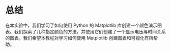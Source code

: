 # 总结

在本实验中，我们学习了如何使用 Python 的 Matplotlib 库创建一个颜色演示图表。我们探索了几种指定颜色的方法，并使用它们创建了一个显示电压与时间关系的图表。我们希望本教程对学习如何使用 Matplotlib 创建图表和可视化有所帮助。
